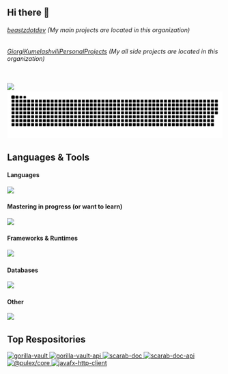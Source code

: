 ## Hi there 👋

###### [beastzdotdev](https://github.com/beastzdotdev) (My main projects are located in this organization)
###### [GiorgiKumelashviliPersonalProjects](https://github.com/GiorgiKumelashviliPersonalProjects) (My all side projects are located in this organization)

<br/>

<img height="200" src="https://github-readme-stats.vercel.app/api/top-langs/?username=GiorgiKumelashvili&langs_count=6&layout=compact&theme=tokyonight&hide_border=true&hide=HTML&custom_title=Top%20Languages"/>
<img src="https://raw.githubusercontent.com/mistricky/mistricky/ac231765d4d81c46cc5fe158122b88f4df25f300/github-contribution-grid-snake.svg" />

## Languages & Tools

#### Languages

<img src="https://skillicons.dev/icons?i=js,ts,html,css,dart,python"/>

#### Mastering in progress (or want to learn)

<img src="https://skillicons.dev/icons?i=rust,cpp,cs,bash,elixir"/>

#### Frameworks & Runtimes

<img src="https://skillicons.dev/icons?i=nodejs,nestjs,express,react,solidjs,vue,next,flutter,docker,kafka,elasticsearch"/>

#### Databases

<img src="https://skillicons.dev/icons?i=mysql,postgresql,mongodb,redis"/>

#### Other

<img src="https://skillicons.dev/icons?i=git,aws,linux,nginx,npm,prisma,tauri"/>

## Top Respositories

<p align="left">
  <a href="https://github.com/beastzdotdev/gorilla-vault">
    <img 
      width="278" 
      alt="gorilla-vault"
      src="https://denvercoder1-github-readme-stats.vercel.app/api/pin/?username=beastzdotdev&repo=gorilla-vault&theme=react&bg_color=1F222E&title_color=F8D866&hide_border=true&icon_color=F8D866&show_icons=true" 
    />
  </a>
  <a href="https://github.com/beastzdotdev/gorilla-vault-api">
    <img 
      width="278"
      alt="gorilla-vault-api"
      src="https://denvercoder1-github-readme-stats.vercel.app/api/pin/?username=beastzdotdev&repo=gorilla-vault-api&theme=react&bg_color=1F222E&title_color=F8D866&hide_border=true&icon_color=F8D866&show_icons=true"
    />
  </a>
  <a href="https://github.com/beastzdotdev/scarab-doc">
    <img 
      width="278"
      alt="scarab-doc"
      src="https://denvercoder1-github-readme-stats.vercel.app/api/pin/?username=beastzdotdev&repo=scarab-doc&theme=react&bg_color=1F222E&title_color=F8D866&hide_border=true&icon_color=F8D866&show_icons=true"
    />
  </a>
  <a href="https://github.com/beastzdotdev/scarab-doc-api">
    <img 
      width="278"
      alt="scarab-doc-api"
      src="https://denvercoder1-github-readme-stats.vercel.app/api/pin/?username=beastzdotdev&repo=scarab-doc-api&theme=react&bg_color=1F222E&title_color=F8D866&hide_border=true&icon_color=F8D866&show_icons=true"
    />
  </a>
  <a href="https://github.com/beastzdotdev/pulex">
    <img 
      width="278"
      alt="@pulex/core"
      src="https://denvercoder1-github-readme-stats.vercel.app/api/pin/?username=beastzdotdev&repo=pulex&theme=react&bg_color=1F222E&title_color=F8D866&hide_border=true&icon_color=F8D866&show_icons=true"
    />
  </a>
  <a href="https://github.com/GiorgiKumelashviliPersonalProjects/javafx-http-client">
    <img 
      width="278"
      alt="javafx-http-client"
      src="https://denvercoder1-github-readme-stats.vercel.app/api/pin/?username=GiorgiKumelashviliPersonalProjects&repo=javafx-http-client&theme=react&bg_color=1F222E&title_color=F8D866&hide_border=true&icon_color=F8D866&show_icons=true"
    />
  </a>
</p>
